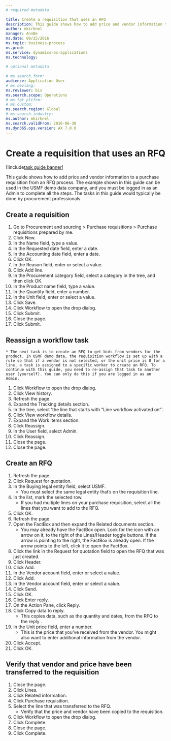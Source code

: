 ```yaml
--- 
# required metadata 
 
title: Create a requisition that uses an RFQ
description: This guide shows how to add price and vendor information to a purchase requisition from an RFQ process. 
author: mkirknel
manager: AnnBe 
ms.date: 08/25/2016
ms.topic: business-process 
ms.prod:  
ms.service: dynamics-ax-applications 
ms.technology:  
 
# optional metadata 
 
# ms.search.form:   
audience: Application User 
# ms.devlang:  
ms.reviewer: bis
ms.search.scope: Operations 
# ms.tgt_pltfrm:  
# ms.custom:  
ms.search.region: Global
# ms.search.industry: 
ms.author: mkirknel
ms.search.validFrom: 2016-06-30 
ms.dyn365.ops.version: AX 7.0.0 
---
```

# Create a requisition that uses an RFQ

[!include[task guide banner](../../includes/task-guide-banner.md)]

This guide shows how to add price and vendor information to a purchase requisition from an RFQ process. The example shown in this guide can be used in the USMF demo data company, and you must be logged in as an Admin to complete all the steps. The tasks in this guide would typically be done by procurement professionals.


## Create a requisition
1. Go to Procurement and sourcing > Purchase requisitions > Purchase requisitions prepared by me.
2. Click New.
3. In the Name field, type a value.
4. In the Requested date field, enter a date.
5. In the Accounting date field, enter a date.
6. Click OK.
7. In the Reason field, enter or select a value.
8. Click Add line.
9. In the Procurement category field, select a category in the tree, and then click OK.
10. In the Product name field, type a value.
11. In the Quantity field, enter a number.
12. In the Unit field, enter or select a value.
13. Click Save.
14. Click Workflow to open the drop dialog.
15. Click Submit.
16. Close the page.
17. Click Submit.

## Reassign a workflow task
    * The next task is to create an RFQ to get bids from vendors for the product. In USMF demo data, the requisition workflow is set up with a rule so that if a vendor is not selected, or the unit price is 0 for a line, a task is assigned to a specific worker to create an RFQ. To continue with this guide, you need to re-assign that task to another user (yourself). You can only do this if you are logged in as an Admin.  
1. Click Workflow to open the drop dialog.
2. Click View history.
3. Refresh the page.
4. Expand the Tracking details section.
5. In the tree, select 'the line that starts with “Line workflow activated on”'.
6. Click View workflow details.
7. Expand the Work items section.
8. Click Reassign.
9. In the User field, select Admin.
10. Click Reassign.
11. Close the page.
12. Close the page.

## Create an RFQ
1. Refresh the page.
2. Click Request for quotation.
3. In the Buying legal entity field, select USMF.
    * You must select the same legal entity that’s on the requisition line.  
4. In the list, mark the selected row.
    * If you had multiple lines on your purchase requisition, select all the lines that you want to add to the RFQ.  
5. Click OK.
6. Refresh the page.
7. Open the FactBox and then expand the Related documents section.
    * You may already have the FactBox open. Look for the icon with an arrow on it, to the right of the Lines/Header toggle buttons. If the arrow is pointing to the right, the FactBox is already open. If the arrow points to the left, click it to open the FactBox.  
8. Click the link in the Request for quotation field to open the RFQ that was just created.
9. Click Header.
10. Click Add.
11. In the Vendor account field, enter or select a value.
12. Click Add.
13. In the Vendor account field, enter or select a value.
14. Click Send.
15. Click OK.
16. Click Enter reply.
17. On the Action Pane, click Reply.
18. Click Copy data to reply.
    * This copies data, such as the quantity and dates, from the RFQ to the reply .  
19. In the Unit price field, enter a number.
    * This is the price that you’ve received from the vendor. You might also want to enter additional information from the vendor.  
20. Click Accept.
21. Click OK.

## Verify that vendor and price have been transferred to the requisition
1. Close the page.
2. Click Lines.
3. Click Related information.
4. Click Purchase requisition.
5. Select the line that was transferred to the RFQ.
    * Verify that the price and vendor have been copied to the requisition.  
6. Click Workflow to open the drop dialog.
7. Click Complete.
8. Close the page.
9. Click Complete.

